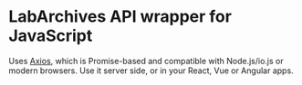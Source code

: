 # LabArchives API wrapper for JavaScript

Uses [Axios](https://github.com/axios/axios), which is Promise-based and compatible with Node.js/io.js or modern browsers. Use it server side, or in your React, Vue or Angular apps.